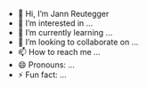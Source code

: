 - 👋 Hi, I’m Jann Reutegger
- 👀 I’m interested in ...
- 🌱 I’m currently learning ...
- 💞️ I’m looking to collaborate on ...
- 📫 How to reach me ...
- 😄 Pronouns: ...
- ⚡ Fun fact: ...

<!---
userjann/userjann is a ✨ special ✨ repository because its `README.md` (this file) appears on your GitHub profile.
You can click the Preview link to take a look at your changes.
--->

